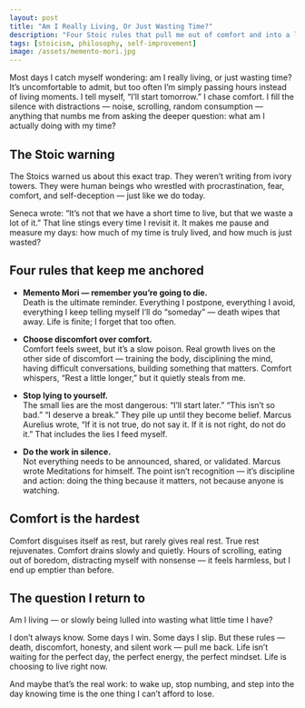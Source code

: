 ```yaml
---
layout: post
title: "Am I Really Living, Or Just Wasting Time?"
description: "Four Stoic rules that pull me out of comfort and into a lived day: memento mori, choose discomfort, stop lying, do the work in silence."
tags: [stoicism, philosophy, self-improvement]
image: /assets/memento-mori.jpg
---
```


Most days I catch myself wondering: am I really living, or just wasting time?
It’s uncomfortable to admit, but too often I’m simply passing hours instead of living moments. I tell myself, “I’ll start tomorrow.” I chase comfort. I fill the silence with distractions — noise, scrolling, random consumption — anything that numbs me from asking the deeper question: what am I actually doing with my time?

<!--more-->

## The Stoic warning

The Stoics warned us about this exact trap. They weren’t writing from ivory towers. They were human beings who wrestled with procrastination, fear, comfort, and self-deception — just like we do today.

Seneca wrote: “It’s not that we have a short time to live, but that we waste a lot of it.” That line stings every time I revisit it. It makes me pause and measure my days: how much of my time is truly lived, and how much is just wasted?

## Four rules that keep me anchored

- **Memento Mori — remember you’re going to die.**  
  Death is the ultimate reminder. Everything I postpone, everything I avoid, everything I keep telling myself I’ll do “someday” — death wipes that away. Life is finite; I forget that too often.

- **Choose discomfort over comfort.**  
  Comfort feels sweet, but it’s a slow poison. Real growth lives on the other side of discomfort — training the body, disciplining the mind, having difficult conversations, building something that matters. Comfort whispers, “Rest a little longer,” but it quietly steals from me.

- **Stop lying to yourself.**  
  The small lies are the most dangerous: “I’ll start later.” “This isn’t so bad.” “I deserve a break.” They pile up until they become belief. Marcus Aurelius wrote, “If it is not true, do not say it. If it is not right, do not do it.” That includes the lies I feed myself.

- **Do the work in silence.**  
  Not everything needs to be announced, shared, or validated. Marcus wrote Meditations for himself. The point isn’t recognition — it’s discipline and action: doing the thing because it matters, not because anyone is watching.

## Comfort is the hardest

Comfort disguises itself as rest, but rarely gives real rest. True rest rejuvenates. Comfort drains slowly and quietly. Hours of scrolling, eating out of boredom, distracting myself with nonsense — it feels harmless, but I end up emptier than before.

## The question I return to

Am I living — or slowly being lulled into wasting what little time I have?

I don’t always know. Some days I win. Some days I slip. But these rules — death, discomfort, honesty, and silent work — pull me back. Life isn’t waiting for the perfect day, the perfect energy, the perfect mindset. Life is choosing to live right now.

And maybe that’s the real work: to wake up, stop numbing, and step into the day knowing time is the one thing I can’t afford to lose.
